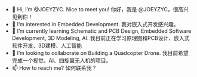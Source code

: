 - 👋 Hi, I’m @JOEYZYC. Nice to meet you!
      你好，我是 @JOEYZYC，很高兴见到你！
- 👀 I’m interested in Embedded Development.
      我对嵌入式开发感兴趣。
- 🌱 I’m currently learning Schematic and PCB Design, Embedded Software Development, 3D Modeling, AI.
     我目前正在学习原理图和PCB设计、嵌入式软件开发、3D建模、人工智能
- 💞️ I’m looking to collaborate on Building a Quadcopter Drone.
      我目前希望完成一个视觉、AI、四旋翼无人机的项目。
- 📫 How to reach me?
      如何联系我？
